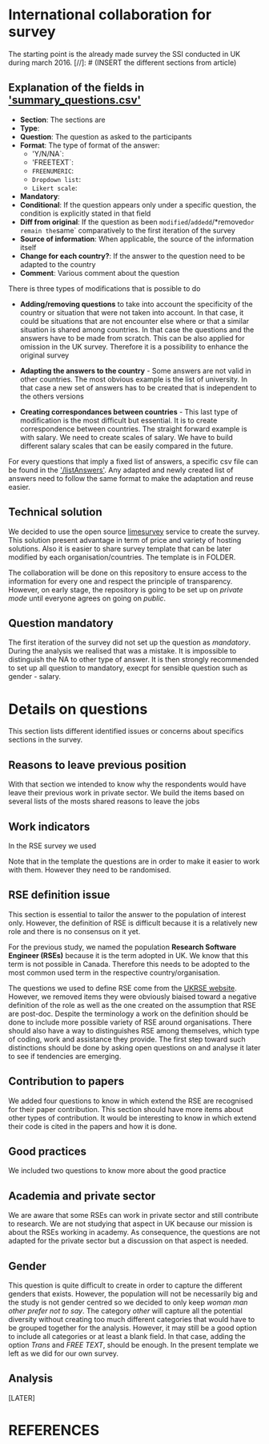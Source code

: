 # International collaboration for survey

The starting point is the already made survey the SSI conducted in UK during march 2016.
[//]: # (INSERT the different sections from article)


## Explanation of the fields in ['summary_questions.csv']('summary_questions.csv')

* **Section**: The sections are
* **Type**:
* **Question**: The question as asked to the participants
* **Format**: The type of format of the answer:
    * 'Y/N/NA`:
    * 'FREETEXT`:
    * `FREENUMERIC`:
    * `Dropdown list`:
    * `Likert scale`:
* **Mandatory**:
* **Conditional**: If the question appears only under a specific question, the condition is explicitly stated in that field
* **Diff from original**: If the question as been `modified`/`addedd`/*removed` or remain the `same` comparatively to the first iteration of the survey
* **Source of information**: When applicable, the source of the information itself
* **Change for each country?**: If the answer to the question need to be adapted to the country
* **Comment**: Various comment about the question


There is three types of modifications that is possible to do
* **Adding/removing questions** to take into account the specificity of the country or situation that were not taken into account. In that case, it could be situations that are not encounter else where or that a similar situation is shared among countries. In that case the questions and the answers have to be made from scratch. This can be also applied for omission in the UK survey. Therefore it is a possibility to enhance the original survey

* **Adapting the answers to the country** - Some answers are not valid in other countries. The most obvious example is the list of university. In that case a new set of answers has to be created that is independent to the others versions

* **Creating correspondances between countries** - This last type of modification is the most difficult but essential. It is to create correspondence between countries. The straight forward example is with salary. We need to create scales of salary. We have to build different salary scales that can be easily compared in the future.


For every questions that imply a fixed list of answers, a specific csv file can be found in the ['/listAnswers']('./listAnswers'). Any adapted and newly created list of answers need to follow the same format to make the adaptation and reuse easier.


## Technical solution

We decided to use the open source [limesurvey](http://www.limesurvey.org) service to create the survey. This solution present advantage in term of price and variety of hosting solutions. Also it is easier to share survey template that can be later modified by each organisation/countries. The template is in FOLDER.

The collaboration will be done on this repository to ensure access to the information for every one and respect the principle of transparency. However, on early stage, the repository is going to be set up on *private mode* until everyone agrees on going on *public*.


## Question mandatory

The first iteration of the survey did not set up the question as *mandatory*. During the analysis we realised that was a mistake. It is impossible to distinguish the NA to other type of answer. It is then strongly recommended to set up all question to mandatory, execpt for sensible question such as gender - salary.


# Details on questions

This section lists different identified issues or concerns about specifics sections in the survey.

## Reasons to leave previous position

With that section we intended to know why the respondents would have leave their previous work in private sector. We build the items based on several lists of the mosts shared reasons to leave the jobs


## Work indicators

In the RSE survey we used

Note that in the template the questions are in order to make it easier to work with them. However they need to be randomised.


## RSE definition issue

This section is essential to tailor the answer to the population of interest only. However, the definition of RSE is difficult because it is a relatively new role and there is no consensus on it yet.

For the previous study, we named the population **Research Software Engineer (RSEs)** because it is the term adopted in UK. We know that this term is not possible in Canada. Therefore this needs to be adopted to the most common used term in the respective country/organisation.

The questions we used to define RSE come from the [UKRSE website](http://www.rse.ac.uk/who.html). However, we removed items they were obviously biaised toward a negative definition of the role as well as the one created on the assumption that RSE are post-doc. Despite the terminology a work on the definition should be done to include more possible variety of RSE around organisations.
There should also have a way to distinguishes RSE among themselves, which type of coding, work and assistance they provide. The first step toward such distinctions should be done by asking open questions on and analyse it later to see if tendencies are emerging.


## Contribution to papers

We added four questions to know in which extend the RSE are recognised for their paper contribution. This section should have more items about other types of contribution. It would be interesting to know in which extend their code is cited in the papers and how it is done.

## Good practices

We included two questions to know more about the good practice


## Academia and private sector

We are aware that some RSEs can work in private sector and still contribute to research. We are not studying that aspect in UK because our mission is about the RSEs working in academy. As consequence, the questions are not adapted for the private sector but a discussion on that aspect is needed.


## Gender

This question is quite difficult to create in order to capture the different genders that exists. However, the population will not be necessarily big and the study is not gender centred so we decided to only keep *woman* *man* *other* *prefer not to say*. The category *other* will capture all the potential diversity without creating too much different categories that would have to be grouped together for the analysis. However, it may still be a good option to include all categories or at least a blank field. In that case, adding the option *Trans* and *FREE TEXT*, should be enough. In the present template we left as we did for our own survey.

## Analysis

[LATER]



# REFERENCES

